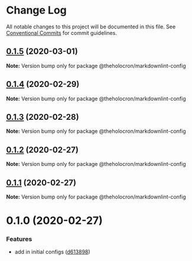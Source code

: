 # Change Log

All notable changes to this project will be documented in this file.
See [Conventional Commits](https://conventionalcommits.org) for commit guidelines.

## [0.1.5](https://github.com/the-holocron/threepio/compare/@theholocron/markdownlint-config@0.1.4...@theholocron/markdownlint-config@0.1.5) (2020-03-01)

**Note:** Version bump only for package @theholocron/markdownlint-config





## [0.1.4](https://github.com/the-holocron/threepio/compare/@theholocron/markdownlint-config@0.1.3...@theholocron/markdownlint-config@0.1.4) (2020-02-29)

**Note:** Version bump only for package @theholocron/markdownlint-config





## [0.1.3](https://github.com/the-holocron/threepio/compare/@theholocron/markdownlint-config@0.1.2...@theholocron/markdownlint-config@0.1.3) (2020-02-28)

**Note:** Version bump only for package @theholocron/markdownlint-config





## [0.1.2](https://github.com/the-holocron/threepio/compare/@theholocron/markdownlint-config@0.1.1...@theholocron/markdownlint-config@0.1.2) (2020-02-27)

**Note:** Version bump only for package @theholocron/markdownlint-config





## [0.1.1](https://github.com/the-holocron/threepio/compare/@theholocron/markdownlint-config@0.1.0...@theholocron/markdownlint-config@0.1.1) (2020-02-27)

**Note:** Version bump only for package @theholocron/markdownlint-config





# 0.1.0 (2020-02-27)


### Features

* add in initial configs ([d613898](https://github.com/the-holocron/threepio/commit/d613898f18bb20b7fc879d80c15f025555de2765))
